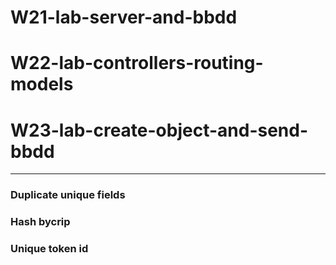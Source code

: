 # W21-lab-server-and-bbdd
# W22-lab-controllers-routing-models
# W23-lab-create-object-and-send-bbdd
----------------------
### Duplicate unique fields 
### Hash bycrip 
### Unique token id
